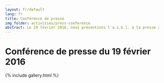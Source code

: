 ```yaml
---
layout: fr/default
lang: fr
title: Conférence de presse
img_folder: activities/press-conference
abstract: Le 19 février 2016, nous présentions l'a.s.b.l. à la presse ainsi qu'à de nombreuses personnalités locales.
---
```


# Conférence de presse du 19 février 2016

{% include gallery.html %}